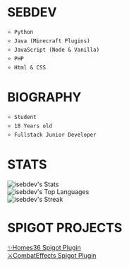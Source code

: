 <h1 id="sebdev-https-www-countryflagicons-com-flat-24-ar-png-https-www-countryflagicons-com-flat-24-uy-png-">SEBDEV <img src="https://www.countryflagicons.com/FLAT/24/AR.png" alt=""> <img src="https://www.countryflagicons.com/FLAT/24/UY.png" alt=""></h1>
<pre><code>⭐ Python
⭐ Java (Minecraft Plugins)
⭐ JavaScript (<span class="hljs-keyword">Node</span> <span class="hljs-title">&amp; Vanilla</span>)
⭐ PHP
⭐ Html &amp; CSS
</code></pre><h1 id="biography">BIOGRAPHY</h1>
<pre><code>⭐ Student
⭐ <span class="hljs-number">18</span> Years old
⭐ Fullstack Junior Developer
</code></pre><h1 id="stats">STATS</h1>
<p style="margin: auto;"><img src="https://github-readme-stats.vercel.app/api?username=isebdev&amp;theme=vue-dark&amp;show_icons=true&amp;hide_border=true&amp;count_private=true" alt="isebdev&#39;s Stats"><br><img src="https://github-readme-stats.vercel.app/api/top-langs/?username=isebdev&amp;theme=vue-dark&amp;show_icons=true&amp;hide_border=true&amp;layout=compact" alt="isebdev&#39;s Top Languages"><br><img src="https://github-readme-streak-stats.herokuapp.com/?user=isebdev&amp;theme=vue-dark&amp;hide_border=true" alt="isebdev&#39;s Streak">  </p>
<h1 id="spigot-projects">SPIGOT PROJECTS</h1>
<p><a href="https://www.spigotmc.org/resources/plugin.103207/">✨Homes36 Spigot Plugin</a><br><a href="https://www.spigotmc.org/resources/plugin.105674/">⚔CombatEffects Spigot Plugin</a></p>
